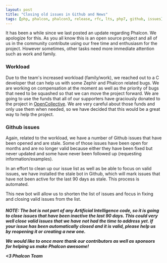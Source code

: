 ```yaml
---
layout: post
title: "Closing old issues in Github and News"
tags: [php, phalcon, phalcon3, release, rfc, lts, php7, github, issues]
---
```


It has been a while since we last posted an update regarding Phalcon. We apologize for this. As you all know this is an open source project and all of us in the community contribute using our free time and enthusiasm for the project. However sometimes, other tasks need more immediate attention such as work and family.

### Workload
Due to the team's increased workload (family/work), we reached out to a C developer that can help us with some Zephir and Phalcon related bugs. We are working on compensation at the moment as well as the priority of bugs that need to be squashed so that we can move the project forward. We are going to use the funds that all of our supporters have graciously donated to the project in [OpenCollective](http://opencollective.com/phalcon). We are very careful about those funds and only use them when needed, so we have decided that this would be a great way to help the project. 

### Github issues
Again, related to the workload, we have a number of Github issues that have been opened and are stale. Some of those issues have been open for months and are no longer valid because either they have been fixed but never updated and some have never been followed up (requesting information/examples).

In an effort to clean up our issue list as well as be able to focus on valid issues, we have installed the stale bot in Github, which will mark issues that have not been active for the last 90 days as stale. This process is automated.

This new bot will allow us to shorten the list of issues and focus in fixing and closing valid issues from the list. 

<h5 class="alert alert-danger">
<strong>NOTE</strong>: The bot is not part of any Artificial Intelligence code, so it is going to close issues that have been inactive the last 90 days. This could very well close valid issues that we have not had the time to address yet. If your issue has been automatically closed and it is valid, please help us by reopening it or creating a new one.  
</div>

We would like to once more thank our contributors as well as sponsors for helping us make Phalcon awesome!


<3 Phalcon Team

